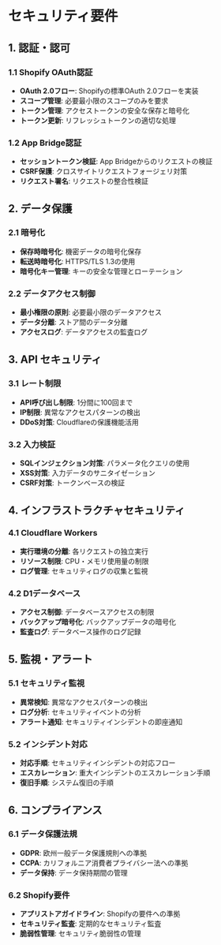 # セキュリティ要件

## 1. 認証・認可

### 1.1 Shopify OAuth認証
- **OAuth 2.0フロー**: Shopifyの標準OAuth 2.0フローを実装
- **スコープ管理**: 必要最小限のスコープのみを要求
- **トークン管理**: アクセストークンの安全な保存と暗号化
- **トークン更新**: リフレッシュトークンの適切な処理

### 1.2 App Bridge認証
- **セッショントークン検証**: App Bridgeからのリクエストの検証
- **CSRF保護**: クロスサイトリクエストフォージェリ対策
- **リクエスト署名**: リクエストの整合性検証

## 2. データ保護

### 2.1 暗号化
- **保存時暗号化**: 機密データの暗号化保存
- **転送時暗号化**: HTTPS/TLS 1.3の使用
- **暗号化キー管理**: キーの安全な管理とローテーション

### 2.2 データアクセス制御
- **最小権限の原則**: 必要最小限のデータアクセス
- **データ分離**: ストア間のデータ分離
- **アクセスログ**: データアクセスの監査ログ

## 3. API セキュリティ

### 3.1 レート制限
- **API呼び出し制限**: 1分間に100回まで
- **IP制限**: 異常なアクセスパターンの検出
- **DDoS対策**: Cloudflareの保護機能活用

### 3.2 入力検証
- **SQLインジェクション対策**: パラメータ化クエリの使用
- **XSS対策**: 入力データのサニタイゼーション
- **CSRF対策**: トークンベースの検証

## 4. インフラストラクチャセキュリティ

### 4.1 Cloudflare Workers
- **実行環境の分離**: 各リクエストの独立実行
- **リソース制限**: CPU・メモリ使用量の制限
- **ログ管理**: セキュリティログの収集と監視

### 4.2 D1データベース
- **アクセス制御**: データベースアクセスの制限
- **バックアップ暗号化**: バックアップデータの暗号化
- **監査ログ**: データベース操作のログ記録

## 5. 監視・アラート

### 5.1 セキュリティ監視
- **異常検知**: 異常なアクセスパターンの検出
- **ログ分析**: セキュリティイベントの分析
- **アラート通知**: セキュリティインシデントの即座通知

### 5.2 インシデント対応
- **対応手順**: セキュリティインシデントの対応フロー
- **エスカレーション**: 重大インシデントのエスカレーション手順
- **復旧手順**: システム復旧の手順

## 6. コンプライアンス

### 6.1 データ保護法規
- **GDPR**: 欧州一般データ保護規則への準拠
- **CCPA**: カリフォルニア消費者プライバシー法への準拠
- **データ保持**: データ保持期間の管理

### 6.2 Shopify要件
- **アプリストアガイドライン**: Shopifyの要件への準拠
- **セキュリティ監査**: 定期的なセキュリティ監査
- **脆弱性管理**: セキュリティ脆弱性の管理
